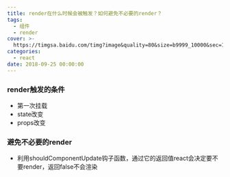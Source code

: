 ```yaml
---
title: render在什么时候会被触发？如何避免不必要的render？
tags:
  - 组件
  - render
cover: >-
  https://timgsa.baidu.com/timg?image&quality=80&size=b9999_10000&sec=1570615514153&di=6f99e51380c6212468e4565b6321a633&imgtype=0&src=http%3A%2F%2Fpic4.zhimg.com%2Fv2-38bdac71902e51febd1ab576a32c0616_1200x500.jpg
categories:
  - react
date: 2018-09-25 00:00:00
---
```


### render触发的条件
- 第一次挂载
- state改变
- props改变

### 避免不必要的render
- 利用shouldComponentUpdate钩子函数，通过它的返回值react会决定要不要render，返回false不会渲染

